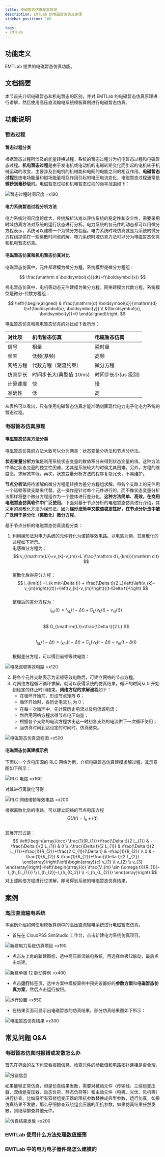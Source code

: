 ```yaml
---
title: 电磁暂态仿真基本原理
description: EMTLab 的电磁暂态仿真原理
sidebar_position: 100

tags: 
- EMTLab
---
```


## 功能定义
EMTLab 提供的电磁暂态仿真功能。

## 文档摘要
本节首先介绍电磁暂态和机电暂态的区别，并对 EMTLab 的电磁暂态仿真原理进行讲解，然后使用高压直流输电系统模板算例进行电磁暂态仿真。

## 功能说明

### 暂态过程
#### 暂态过程分类
根据暂态过程所涉及的能量转换过程，系统的暂态过程分为机电暂态过程和电磁暂态过程。**机电暂态过程**是由于发电机或电动机的电磁转矩变化而引起的电机转子机械运动的改变，主要涉及到电机的机械能和电网的电能之间的相互作用。**电磁暂态过程**是由电场能量和磁场能量相互作用引起的电压电流变化，电磁暂态过程通常是**微秒到毫秒级**的。电磁暂态过程和机电暂态过程的频率范围如下：

![暂态过程时间尺度 =x190](./time-scale-of-transient-processes.png)

#### 电力系统暂态过程分析方法
电力系统时间尺度跨度大，传统解析法难以评估系统的稳定性和安全性，需要采用时域仿真方法对系统的运行状态进行分析。电力系统的各元件的动态都可以用微分方程表示，系统可以建模一个为微分方程组。电力系统时域仿真就是为系统的微分方程组提供在一些离散时间点的解。电力系统时域仿真方法可以分为电磁暂态仿真和机电暂态仿真。  

#### 电磁暂态仿真和机电暂态仿真对比
电磁暂态仿真中，元件都建模为微分方程，系统模型是微分方程组：  

$$
\frac{\mathrm d \boldsymbol{x}}{dt}=f(\boldsymbol{x})
$$  

机电暂态仿真中，电机等动态元件建模为微分方程，网络建模为代数方程，系统模型是微分-代数方程组：

$$
\left\{\begin{aligned} & \frac{\mathrm{d} \boldsymbol{x}}{\mathrm{d} t}=f(\boldsymbol{x}, \boldsymbol{y}) \\ &(\boldsymbol{x}, \boldsymbol{y})=0 \end{aligned}\right.
$$  

电磁暂态仿真和机电暂态仿真的对比如下表所示：

| 对比项 | 机电暂态仿真 | 电磁暂态仿真 |
| :--- | :--- | :--- | 
| 信号 |  相量 | 瞬时量 | 
| 频率 | 低频(基频) | 高频 | 
| 网络方程 | 代数方程（潮流约束） | 微分方程 | 
| 仿真步长 | 时间步长大(典型值 10ms) | 时间步长小(us 级别) | 
| 计算速度 | 快 | 慢 | 
| 准确性 | 低 | 高 |  

从表格可以看出，只有使用电磁暂态仿真才能准确刻画现代电力电子化电力系统的暂态过程。

### 电磁暂态仿真原理
#### 电磁暂态仿真方法分类
电磁暂态仿真的方法大致可以分为两类：状态变量分析法和节点分析法。

**状态变量分析方法**是利用系统状态变量的数值积分来得到状态变量的值。这种方法中确定状态变量的独立性困难，尤其是系统较大的时候尤其困难。另外，方程的维度高，求解效率低。再次，状态变量分析方法的程序复杂冗长，不易维护。  

**节点分析法**将待求解的微分方程组转换为差分方程组求解。将各个支路上的元件用一个诺顿等效支路来代替。这一操作是针对单个元件进行的，而不像状态变量分析法那样将整个微分方程组作为一个整体进行差分化。**这种方法简单、高效，在商用电磁暂态仿真软件中广泛使用**。下面对基于节点分析的电磁暂态仿真进行介绍，其采用的离散化方法为梯形法。因为**梯形法简单又数值稳定性好，在节点分析法中被广泛用于差分化（离散化）微分方程**。  

 基于节点分析的电磁暂态仿真流程分类：

1. 利用梯形法对电力系统的元件转化为诺顿等效电路。以电感为例，其离散化的过程如下所示。  
   电感微分方程为：  
   $$
   v_{\mathrm{L}}=v_{k}-v_{m}=L \frac{\mathrm d i_{km}}{\mathrm d t}
   $$  
   离散化后得差分方程：
   $$
   i_{km(t)} =i_{k m(t-\Delta t)} + \frac{\Delta t}{2 L}\left(\left(v_{k}-v_{m}\right){(t)}+\left(v_{k}-v_{m}\right){(t-\Delta t)}\right)
   $$  
   整理后的差分方程为：  
   $$
   i_{k n}(t)=I_{\mathrm{hL}}(t-\Delta t)+G_{\mathrm{L}}\left(v_{k}(t)-v_{m}(t)\right)
   $$  
   $$
   G_{\mathrm{L}}=\frac{\Delta t}{2 L}
   $$  
   $$
   I_{\mathrm{hL}}(t-\Delta t)=i_{k m}(t-\Delta t)+G_{\mathrm{L}}\left(v_{k}(t-\Delta t)-v_{m}(t-\Delta t)\right)
   $$  
   根据差分方程，可以得到诺顿等效电路：  

![电感诺顿等效电路 =x120](./norton-equivalent-circuit-of-inductor.png)  

2. 将各个元件支路表示为诺顿等效电路后，可建立网络的节点方程。
3. 对网络方程循环循环求解，就可以获得系统的仿真结果，循环的时间从 0 开始到给定的终止时间结束。**网络方程的求解流程**如下：  
   -  在循环开始前，形成节点矩阵 $\boldsymbol G$；
   -  循环开始时，各历史电流 $\boldsymbol I_{\mathrm h}$ 为 0；
   -  在每一次循环中，先计算历史电流以及电流源电流；
   -  然后用网络方程求得节点电压向量；
   -  根据各个支路的电流方程求出这一时刻各支路的电流供下一次循环使用；
   -  当仿真时间到达设定的时间时，仿真结束。
   
![电磁暂态仿真流程图 =x500](./electromagnetic-transient-simulation-flowchart.png) 

#### 电磁暂态仿真建模示例
下面以一个含电压源的 RLC 网络为例，介绍电磁暂态仿真建模求解过程，其示意图如下所示：  

![RLC 电路 =x160](./rlc-circuit.jpg) 

对其进行离散化可得：  

![RLC 网络诺顿等效电路 =x200](./norton-equivalent-circuit-of-rlc-network.png)

根据离散化后的电路，可以建立网络的节点电压方程  
$$
G U(t)=I_{\mathrm{h}}+i(t)
$$  
其展开形式是：  
$$
\left[\begin{array}{ccc}
\frac{1}{R_{1}}+\frac{\Delta t}{2 L_{1}} & -\frac{\Delta t}{2 L_{1}} & 0 \\
-\frac{\Delta t}{2 L_{1}} & \frac{\Delta t}{2 L_{1}}+\frac{1}{R_{2}}+\frac{2 C_{1}}{\Delta t} & -\frac{1}{R_{2}} \\
0 & -\frac{1}{R_{2}} & \frac{1}{R_{2}}+\frac{\Delta t}{2 L_{2}}
\end{array}\right]\left[\begin{array}{c}
v_{1} \\
v_{2} \\
v_{3}
\end{array}\right]=\left(\begin{array}{c}
\frac{V_{m} \sin (\omega t)}{R_{1}}-I_{h_{L_{1}}} \\
I_{h_{2}}-I_{h_{C_2}} \\
-I_{h_{L_{2}}}
\end{array}\right)
$$
对上述网络方程进行过求解，即可得到系统的电磁暂态仿真结果。   

## 案例
### 高压直流输电系统
本案例介绍如何使用模板算例中的高压直流输电系统进行电磁暂态仿真。
- 首先在 CloudPSS SimStudio 工作台，点击新建电力系统仿真项目。  

![新建电力系统仿真项目 =x190](./new-project.png)

- 点击左上角的新建图标，选中高压直流输电系统，再选择单极12脉动，最后点击新建。

![新建单极 12 脉动算例 =x400](./lcc.png)

- 点击**运行**标签页，选中方案中模板算例中预先设置好的**参数方案**和**电磁暂态仿真方案**，然后点击运行按钮。

![运行设置 =x550](./run-settings.png)

- 在结果页面可显示出电磁暂态的仿真结果，部分仿真结果图如下所示：

![电磁暂态仿真结果 =x300](./simulation-result.png)

## 常见问题 Q&A
### 电磁暂态仿真时报错或发散怎么办
首先在界面的左下角查看报错信息，检查元件的参数值和电路拓扑连接是否合理。

![报错信息](./error.png)

如果能够正常仿真，但是仿真结果发散，需要对被动元件（传输线、三绕组变压器、双绕组变压器、动态负荷、静态负荷等）和主动元件（电机、光伏、风机等）进行排查。比如将所有双绕组变压器的阻抗参数替换成典型参数，运行仿真，如果仿真结果不发散，那么仔细排查双绕组变压器的阻抗参数，如果仿真结果任然发散，则继续排查其他元件。

![仿真结果发散 =x200](./bad-result.png)

### EMTLab 使用什么方法处理数值振荡

### EMTLab 中的电力电子器件是怎么建模的